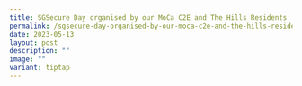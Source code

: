 ```yaml
---
title: SGSecure Day organised by our MoCa C2E and The Hills Residents' Network team
permalink: /sgsecure-day-organised-by-our-moca-c2e-and-the-hills-residents-network-team/
date: 2023-05-13
layout: post
description: ""
image: ""
variant: tiptap
---
```

